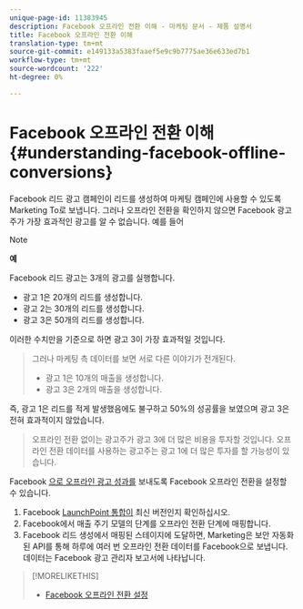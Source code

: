 ```yaml
---
unique-page-id: 11383945
description: Facebook 오프라인 전환 이해 - 마케팅 문서 - 제품 설명서
title: Facebook 오프라인 전환 이해
translation-type: tm+mt
source-git-commit: e149133a5383faaef5e9c9b7775ae36e633ed7b1
workflow-type: tm+mt
source-wordcount: '222'
ht-degree: 0%

---
```



# Facebook 오프라인 전환 이해 {#understanding-facebook-offline-conversions}

Facebook 리드 광고 캠페인이 리드를 생성하여 마케팅 캠페인에 사용할 수 있도록 Marketing To로 보냅니다. 그러나 오프라인 전환을 확인하지 않으면 Facebook 광고주가 가장 효과적인 광고를 알 수 없습니다. 예를 들어

>[!NOTE]
>
>**예**
>
>Facebook 리드 광고는 3개의 광고를 실행합니다.
>
>* 광고 1은 20개의 리드를 생성합니다.
>* 광고 2는 30개의 리드를 생성합니다.
>* 광고 3은 50개의 리드를 생성합니다.

>
>
이러한 수치만을 기준으로 하면 광고 3이 가장 효과적일 것입니다.
>
>그러나 마케팅 측 데이터를 보면 서로 다른 이야기가 전개된다.
>
>* 광고 1은 10개의 매출을 생성합니다.
>* 광고 3은 2개의 매출을 생성합니다.

>
>
즉, 광고 1은 리드를 적게 발생했음에도 불구하고 50%의 성공률을 보였으며 광고 3은 전혀 효과적이지 않았습니다.
>
>오프라인 전환 없이는 광고주가 광고 3에 더 많은 비용을 투자할 것입니다. 오프라인 전환 데이터를 사용하는 광고주는 광고 1에 더 많은 투자를 할 가능성이 있습니다.

Facebook [으로 오프라인 광고 성과를](set-up-facebook-offline-conversions.md) 보내도록 Facebook 오프라인 전환을 설정할 수 있습니다.

1. Facebook [LaunchPoint 통합이](../../../product-docs/demand-generation/ad-network-integrations/add-facebook-custom-audiences-as-a-launchpoint-service.md) 최신 버전인지 확인하십시오.
1. Facebook에서 매출 주기 모델의 단계를 오프라인 전환 단계에 매핑합니다.
1. Facebook 리드 생성에서 매핑된 스테이지에 도달하면, Marketing은 보안 자동화된 API를 통해 하루에 여러 번 오프라인 전환 데이터를 Facebook으로 보냅니다. 데이터는 Facebook 광고 관리자 보고서에 나타납니다.

>[!MORELIKETHIS]
>
>* [Facebook 오프라인 전환 설정](set-up-facebook-offline-conversions.md)

>



